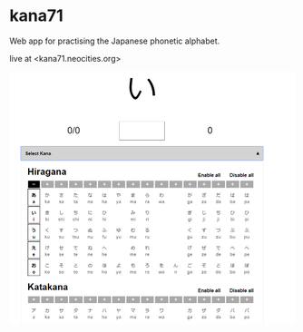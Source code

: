 # kana71
Web app for practising the Japanese phonetic alphabet.

live at <kana71.neocities.org>

![alt-text](https://github.com/flecktarn/kana71/blob/master/images/interface.png)
